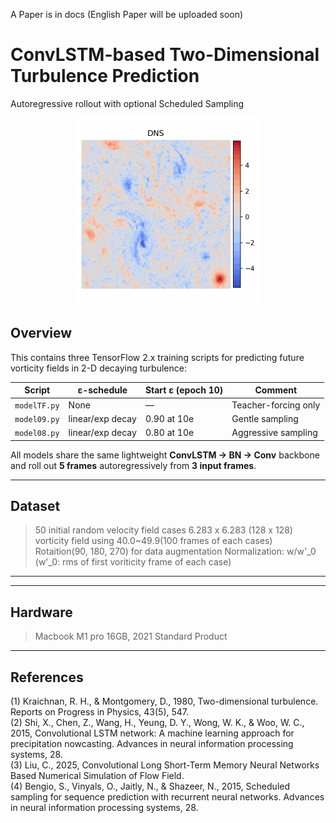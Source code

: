A Paper is in docs (English Paper will be uploaded soon)
# ConvLSTM-based Two-Dimensional Turbulence Prediction  
Autoregressive rollout with optional Scheduled Sampling

<p align="center">
  <img src="DNS.gif" alt="turbulence banner" width="300">
</p>

## Overview
This contains three TensorFlow 2.x training scripts for predicting future vorticity fields in 2-D decaying turbulence:

| Script |  ε-schedule | Start ε (epoch 10) | Comment |
| ------ | ---------- | ------------------ | ------- |
| `modelTF.py` | None | — | Teacher-forcing only |
| `model09.py` | linear/exp decay | 0.90 at 10e | Gentle sampling |
| `model08.py` | linear/exp decay | 0.80 at 10e | Aggressive sampling |

All models share the same lightweight **ConvLSTM → BN → Conv** backbone and roll out **5 frames** autoregressively from **3 input frames**.

---


## Dataset
> 50 initial random velocity field cases
> 6.283 x 6.283 (128 x 128) vorticity field
> using 40.0~49.9(100 frames of each cases)
> Rotaition(90, 180, 270) for data augmentation
> Normalization: w/w'_0 (w'_0: rms of first voriticity frame of each case)


---

---


## Hardware
> Macbook M1 pro 16GB, 2021 Standard Product


---


## References
(1) Kraichnan, R. H., & Montgomery, D., 1980, Two-dimensional turbulence. Reports on Progress in Physics, 43(5), 547.\
(2) Shi, X., Chen, Z., Wang, H., Yeung, D. Y., Wong, W. K., & Woo, W. C., 2015, Convolutional LSTM network: A machine learning approach for precipitation nowcasting. Advances in neural information processing systems, 28.\
(3) Liu, C., 2025, Convolutional Long Short-Term Memory Neural Networks Based Numerical Simulation of Flow Field.\
(4) Bengio, S., Vinyals, O., Jaitly, N., & Shazeer, N., 2015, Scheduled sampling for sequence prediction with recurrent neural networks. Advances in neural information processing systems, 28.
